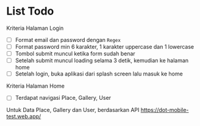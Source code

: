 # List Todo

Kriteria Halaman Login

- [ ] Format email dan password dengan `Regex`
- [ ] Format password min 6 karakter, 1 karakter uppercase dan 1 lowercase
- [ ] Tombol submit muncul ketika form sudah benar
- [ ] Setelah submit muncul loading selama 3 detik, kemudian ke halaman home
- [ ] Setelah login, buka aplikasi dari splash screen lalu masuk ke home

Kriteria Halaman Home

- [ ] Terdapat navigasi Place, Gallery, User

Untuk Data Place, Gallery dan User, berdasarkan API
<https://dot-mobile-test.web.app/>
